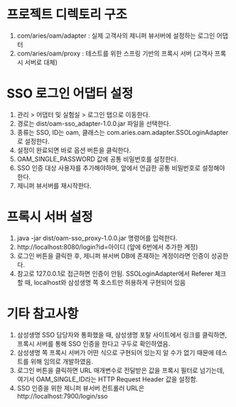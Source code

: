 # 프로젝트 디렉토리 구조

1. com/aries/oam/adapter : 실제 고객사의 제니퍼 뷰서버에 설정하는 로그인 어댑터
2. com/aries/oam/proxy : 테스트를 위한 스프링 기반의 프록시 서버 (고객사 프록시 서버로 대체)

# SSO 로그인 어댑터 설정

1. 관리 > 어댑터 및 실험실 > 로그인 탭으로 이동한다.
2. 경로는 dist/oam-sso_adapter-1.0.0.jar 파일을 선택한다.
3. 종류는 SSO, ID는 oam, 클래스는 com.aries.oam.adapter.SSOLoginAdapter로 설정한다.
4. 설정이 완료되면 바로 옵션 버튼을 클릭한다.
5. OAM_SINGLE_PASSWORD 값에 공통 비밀번호를 설정한다.
6. SSO 인증 대상 사용자를 추가해야하며, 앞에서 언급한 공통 비밀번호로 설정해야 한다.
7. 제니퍼 뷰서버를 재시작한다.

# 프록시 서버 설정

1. java -jar dist/oam-sso_proxy-1.0.0.jar 명령어를 입력한다.
2. http://localhost:8080/login?id=아이디 (앞에 6번에서 추가한 계정)
3. 로그인 버튼을 클릭한 후, 제니퍼 뷰서버 DB에 존재하는 계정이라면 인증이 성공한다.
4. 참고로 127.0.0.1로 접근하면 인증이 안됨. SSOLoginAdapter에서 Referer 체크할 때, localhost와 삼성생명 쪽 호스트만 허용하게 구현되어 있음

# 기타 참고사항

1. 삼성생명 SSO 담당자와 통화했을 때, 삼성생명 포탈 사이트에서 링크를 클릭하면, 프록시 서버를 통해 SSO 인증을 한다고 구두로 확인하였음.
2. 삼성생명 쪽 프록시 서버가 어떤 식으로 구현되어 있는지 알 수가 없기 때문에 테스트를 위해 임의로 개발하였음.
3. 로그인 버튼을 클릭하면 URL 매개변수로 전달받은 값을 프록시 필터로 넘기는데, 여기서 OAM_SINGLE_ID라는 HTTP Request Header 값을 설정함.
4. SSO 인증을 위한 제니퍼 뷰서버 컨트롤러 URL은 http://localhost:7900/login/sso